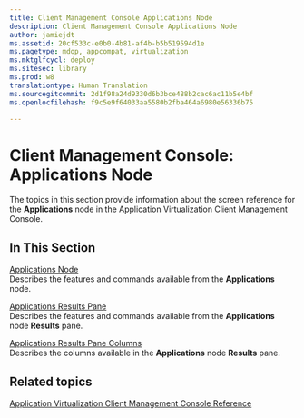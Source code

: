 ```yaml
---
title: Client Management Console Applications Node
description: Client Management Console Applications Node
author: jamiejdt
ms.assetid: 20cf533c-e0b0-4b81-af4b-b5b519594d1e
ms.pagetype: mdop, appcompat, virtualization
ms.mktglfcycl: deploy
ms.sitesec: library
ms.prod: w8
translationtype: Human Translation
ms.sourcegitcommit: 2d1f98a24d9330d6b3bce488b2cac6ac11b5e4bf
ms.openlocfilehash: f9c5e9f64033aa5580b2fba464a6980e56336b75

---
```



# Client Management Console: Applications Node


The topics in this section provide information about the screen reference for the **Applications** node in the Application Virtualization Client Management Console.

## In This Section


<a href="" id="applications-node"></a>[Applications Node](applications-node.md)  
Describes the features and commands available from the **Applications** node.

<a href="" id="applications-results-pane"></a>[Applications Results Pane](applications-results-pane.md)  
Describes the features and commands available from the **Applications** node **Results** pane.

<a href="" id="applications-results-pane-columns"></a>[Applications Results Pane Columns](applications-results-pane-columns.md)  
Describes the columns available in the **Applications** node **Results** pane.

## Related topics


[Application Virtualization Client Management Console Reference](application-virtualization-client-management-console-reference.md)

 

 








<!--HONumber=Jun16_HO4-->


